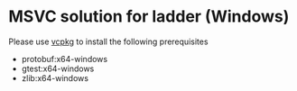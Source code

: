 # MSVC solution for ladder (Windows)

Please use [vcpkg](https://github.com/microsoft/vcpkg) to install the following prerequisites

* protobuf:x64-windows
* gtest:x64-windows
* zlib:x64-windows
